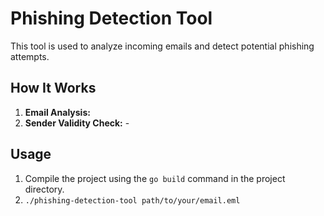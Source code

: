 # Phishing Detection Tool

This tool is used to analyze incoming emails and detect potential phishing attempts.
## How It Works

1. **Email Analysis:** 
2. **Sender Validity Check:** -

## Usage

1. Compile the project using the `go build` command in the project directory.
2. ` ./phishing-detection-tool path/to/your/email.eml `
